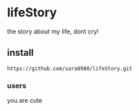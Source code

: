 # lifeStory
the story about my life, dont cry!
## install
    https://github.com/sara8980/lifeStory.git
### users
   you are cute 